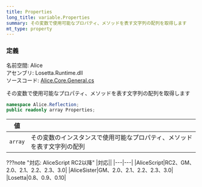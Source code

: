 ```yaml
---
title: Properties
long_title: variable.Properties
summary: その変数で使用可能なプロパティ、メソッドを表す文字列の配列を取得します
mt_type: property
---
```


### 定義
名前空間: Alice<br/>
アセンブリ: Losetta.Runtime.dll<br/>
ソースコード: [Alice.Core.General.cs](https://github.com/WSOFT-Project/Losetta/blob/master/Losetta.Runtime/Core/Extension/Alice.Core.General.cs)

その変数で使用可能なプロパティ、メソッドを表す文字列の配列を取得します

```cs title="AliceScript"
namespace Alice.Reflection;
public readonly array Properties;
```

|値| |
|-|-|
|`array`| その変数のインスタンスで使用可能なプロパティ、メソッドを表す文字列の配列|

???note "対応: AliceScript RC2以降"
    |対応||
    |---|---|
    |AliceScript|RC2、GM、2.0、2.1、2.2、2.3、3.0|
    |AliceSister|GM、2.0、2.1、2.2、2.3、3.0|
    |Losetta|0.8、0.9、0.10|
